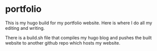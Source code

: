 # portfolio
This is my hugo build for my portfolio website. Here is where I do all my editing and writing.  

There is a build.sh file that compiles my hugo blog and pushes the built website to another github repo which hosts my website.
